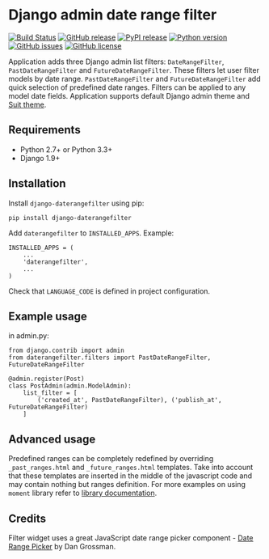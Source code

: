# Django admin date range filter

[![Build Status](https://travis-ci.org/andreynovikov/django-daterangefilter.svg?branch=master)](https://travis-ci.org/andreynovikov/django-daterangefilter)
[![GitHub release](https://img.shields.io/github/release/andreynovikov/django-daterangefilter.svg)](https://github.com/andreynovikov/django-daterangefilter/releases/latest)
[![PyPI release](https://img.shields.io/pypi/v/django-daterangefilter.svg)](https://pypi.org/project/django-daterangefilter/)
[![Python version](https://img.shields.io/pypi/pyversions/django-daterangefilter.svg)](https://pypi.org/project/django-daterangefilter/)
[![GitHub issues](https://img.shields.io/github/issues/andreynovikov/django-daterangefilter.svg)](https://github.com/andreynovikov/django-daterangefilter/issues)
[![GitHub license](https://img.shields.io/github/license/andreynovikov/django-daterangefilter.svg)](LICENSE)

Application adds three Django admin list filters: ```DateRangeFilter```, ```PastDateRangeFilter``` and ```FutureDateRangeFilter```. These filters let user filter models by date range. ```PastDateRangeFilter``` and ```FutureDateRangeFilter``` add quick selection of predefined date ranges. Filters can be applied to any model date fields. Application supports default Django admin theme and [Suit theme](https://github.com/darklow/django-suit).

## Requirements

* Python 2.7+ or Python 3.3+
* Django 1.9+

## Installation

Install ```django-daterangefilter``` using pip:

```
pip install django-daterangefilter
```

Add ```daterangefilter``` to ```INSTALLED_APPS```. Example:

```
INSTALLED_APPS = (
    ...
    'daterangefilter',
    ...
)
```

Check that ```LANGUAGE_CODE``` is defined in project configuration.

## Example usage

in admin.py:

```
from django.contrib import admin
from daterangefilter.filters import PastDateRangeFilter, FutureDateRangeFilter

@admin.register(Post)
class PostAdmin(admin.ModelAdmin):
    list_filter = [
        ('created_at', PastDateRangeFilter), ('publish_at', FutureDateRangeFilter)
    ]
```

## Advanced usage

Predefined ranges can be completely redefined by overriding ```_past_ranges.html``` and ```_future_ranges.html``` templates.
Take into account that these templates are inserted in the middle of the javascript code and may contain nothing but ranges
definition. For more examples on using ```moment``` library refer to [library documentation](https://momentjs.com/docs/#/manipulating/).

## Credits

Filter widget uses a great JavaScript date range picker component - [Date Range Picker](https://github.com/dangrossman/daterangepicker) by Dan Grossman.
